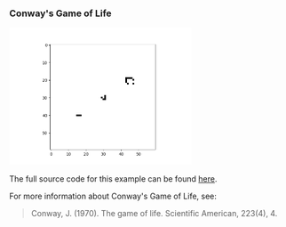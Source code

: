 ### Conway's Game of Life

<img src="../../resources/game_of_life.gif" width="65%"/>

The full source code for this example can be found [here](game_of_life_demo.py).

For more information about Conway's Game of Life, see:

> Conway, J. (1970). The game of life. Scientific American, 223(4), 4.
